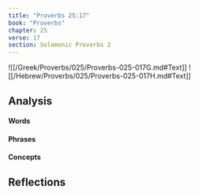 ```yaml
---
title: "Proverbs 25:17"
book: "Proverbs"
chapter: 25
verse: 17
section: Solomonic Proverbs 2
---
```

![[/Greek/Proverbs/025/Proverbs-025-017G.md#Text]]
![[/Hebrew/Proverbs/025/Proverbs-025-017H.md#Text]]

## Analysis

#### Words

#### Phrases

#### Concepts

## Reflections
